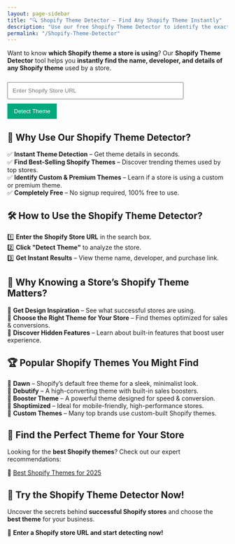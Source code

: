 ```yaml
---
layout: page-sidebar
title: "🔍 Shopify Theme Detector – Find Any Shopify Theme Instantly"
description: "Use our free Shopify Theme Detector to identify the exact theme used by any Shopify store. Discover the best themes for your online store today!"
permalink: "/Shopify-Theme-Detector"
--- 
```


Want to know **which Shopify theme a store is using**? Our **Shopify Theme Detector** tool helps you **instantly find the name, developer, and details of any Shopify theme** used by a store.  

<input type="text" id="shopifyUrl" placeholder="Enter Shopify Store URL">
<button onclick="detectTheme()" class="buttonload" id="button-shopify-theme-detector">
    <span class="btn-actual">Detect Theme</span>
    <span class="btn-loading hide-loading">
        <i class="fa fa-refresh fa-spin"></i>checking...
    </span>
</button>
<div id="result"></div>

## 🚀 **Why Use Our Shopify Theme Detector?**  

✅ **Instant Theme Detection** – Get theme details in seconds.  
✅ **Find Best-Selling Shopify Themes** – Discover trending themes used by top stores.  
✅ **Identify Custom & Premium Themes** – Learn if a store is using a custom or premium theme.  
✅ **Completely Free** – No signup required, 100% free to use.  

## 🛠️ **How to Use the Shopify Theme Detector?**  

1️⃣ **Enter the Shopify Store URL** in the search box.  
2️⃣ **Click "Detect Theme"** to analyze the store.  
3️⃣ **Get Instant Results** – View theme name, developer, and purchase link.  

## 🎯 **Why Knowing a Store’s Shopify Theme Matters?**  

📌 **Get Design Inspiration** – See what successful stores are using.  
📌 **Choose the Right Theme for Your Store** – Find themes optimized for sales & conversions.  
📌 **Discover Hidden Features** – Learn about built-in features that boost user experience.  

## 🏆 **Popular Shopify Themes You Might Find**  

🔹 **Dawn** – Shopify’s default free theme for a sleek, minimalist look.  
🔹 **Debutify** – A high-converting theme with built-in sales boosters.  
🔹 **Booster Theme** – A powerful theme designed for speed & conversion.  
🔹 **Shoptimized** – Ideal for mobile-friendly, high-performance stores.  
🔹 **Custom Themes** – Many top brands use custom-built Shopify themes.  

## 🌟 **Find the Perfect Theme for Your Store**  

Looking for the **best Shopify themes**? Check out our expert recommendations:  

🔗 [Best Shopify Themes for 2025](/best-shopify-themes/)  

## 📌 **Try the Shopify Theme Detector Now!**  

Uncover the secrets behind **successful Shopify stores** and choose the **best theme** for your business.  

🚀 **Enter a Shopify store URL and start detecting now!**  


<style>
    input {
        width: 80%;
        padding: 10px;
        margin: 10px 0;
    }
    button.buttonload {
        padding: 10px 15px;
        background-color: #03a87c;
        color: white;
        border: none;
        cursor: pointer;
    }
    #result {
        margin-top: 20px;
        font-weight: bold;
    }
    .hide-loading {
        display: none;
    }
</style>


<script>
    async function detectTheme() {
        const url = document.getElementById('shopifyUrl').value;
        if (!url) {
            alert('Please enter a Shopify store URL');
            return;
        }
        try {
            document.querySelector('.btn-actual').classList.add('hide-loading');
            document.querySelector('.btn-loading').classList.remove('hide-loading');
            document.getElementById("button-shopify-theme-detector").setAttribute("disabled", "true"); 

            const response = await fetch(`https://api.allorigins.win/get?url=${encodeURIComponent(url)}`);
            const data = await response.json();
            const html = data.contents;
            
            const themeNameMatch = html.match(/"name":"(.*?)"/);
            const themeIdMatch = html.match(/"id":(\d+)/);
            
            if (themeNameMatch && themeIdMatch) {
                document.getElementById('result').innerHTML = `Theme: ${themeNameMatch[1]}<br>Theme ID: ${themeIdMatch[1]}`;
            } else {
                document.getElementById('result').innerHTML = 'Theme details not found. The store may be using a custom or private theme.';
            }
            document.querySelector('.btn-actual').classList.remove('hide-loading');
            document.querySelector('.btn-loading').classList.add('hide-loading');
            document.getElementById("button-shopify-theme-detector").removeAttribute("disabled"); 

        } catch (error) {
            document.getElementById('result').innerHTML = 'Error fetching theme details. Make sure the store URL is correct and publicly accessible.';
        }
    }
</script>
